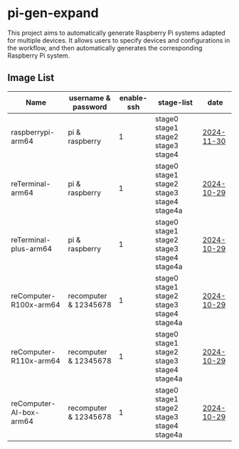 # pi-gen-expand

This project aims to automatically generate Raspberry Pi systems adapted for multiple devices. It allows users to specify devices and configurations in the workflow, and then automatically generates the corresponding Raspberry Pi system.

## Image List

| Name                  |   username & password   | enable-ssh |                 stage-list                  |      date      |
|-----------------------|-------------------------|------------|---------------------------------------------|----------------|
| raspberrypi-arm64     | pi & raspberry          | 1          | stage0 stage1 stage2 stage3 stage4          | [2024-11-30](https://github.com/Seeed-Studio/pi-gen-expand/releases/download/v1.0.7/Raspbian-raspberrypi-arm64.zip)|
| reTerminal-arm64      | pi & raspberry          | 1          | stage0 stage1 stage2 stage3 stage4 stage4a  | [2024-10-29](https://github.com/Seeed-Studio/pi-gen-expand/releases/download/v1.0.6/Raspbian-reTerminal-arm64.zip)|
| reTerminal-plus-arm64 | pi & raspberry          | 1          | stage0 stage1 stage2 stage3 stage4 stage4a  | [2024-10-29](https://github.com/Seeed-Studio/pi-gen-expand/releases/download/v1.0.6/Raspbian-reTerminal-plus-arm64.zip)|
| reComputer-R100x-arm64 | recomputer & 12345678   | 1          | stage0 stage1 stage2 stage3 stage4 stage4a  | [2024-10-29](https://github.com/Seeed-Studio/pi-gen-expand/releases/download/v1.0.6/Raspbian-reComputer-R100x-arm64.zip)|
| reComputer-R110x-arm64 | recomputer & 12345678   | 1          | stage0 stage1 stage2 stage3 stage4 stage4a  | [2024-10-29](https://github.com/Seeed-Studio/pi-gen-expand/releases/download/v1.0.6/Raspbian-reComputer-R110x-arm64.zip)|
| reComputer-AI-box-arm64 | recomputer & 12345678   | 1          | stage0 stage1 stage2 stage3 stage4 stage4a  | [2024-10-29](https://github.com/Seeed-Studio/pi-gen-expand/releases/download/v1.0.6/Raspbian-reComputer-AI-box-arm64.zip)|

